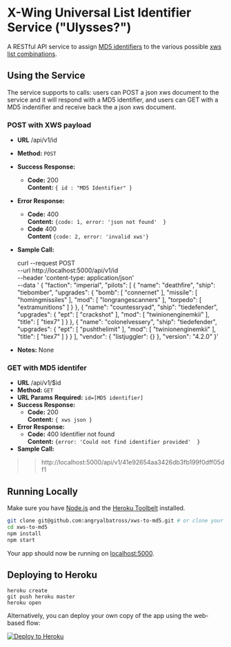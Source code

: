 # X-Wing Universal List Identifier Service ("Ulysses?")

A RESTful API service to assign [MD5 identifiers](https://en.wikipedia.org/wiki/MD5) to the various possible [xws list combinations](https://github.com/elistevens/xws-spec).

## Using the Service

The service supports to calls: users can POST a json xws document to the service and it will respond with a MD5 identifier, and users can GET with a MD5 indentifier and receive back the a json xws document.

### POST with XWS payload
* **URL**
  /api/v1/id
* **Method:**
  `POST`
* **Success Response:**
  * **Code:** 200 <br />
    **Content:** `{ id : "MD5 Identifier" }`
* **Error Response:**
  * **Code:** 400 <br />
    **Content:** `{code: 1, error: 'json not found'  }`
  * **Code** 400 <br />
    **Content** `{code: 2, error: 'invalid xws'}`  
* **Sample Call:**

    curl --request POST \
      --url http://localhost:5000/api/v1/id \
      --header 'content-type: application/json' \
      --data '  {
    					"faction": "imperial",
    					"pilots": [
    						{
    							"name": "deathfire",
    							"ship": "tiebomber",
    							"upgrades": {
    								"bomb": [
    									"connernet"
    								],
    								"missile": [
    									"homingmissiles"
    								],
    								"mod": [
    									"longrangescanners"
    								],
    								"torpedo": [
    									"extramunitions"
    								]
    							}
    						},
    						{
    							"name": "countessryad",
    							"ship": "tiedefender",
    							"upgrades": {
    								"ept": [
    									"crackshot"
    								],
    								"mod": [
    									"twinionenginemkii"
    								],
    								"title": [
    									"tiex7"
    								]
    							}
    						},
    						{
    							"name": "colonelvessery",
    							"ship": "tiedefender",
    							"upgrades": {
    								"ept": [
    									"pushthelimit"
    								],
    								"mod": [
    									"twinionenginemkii"
    								],
    								"title": [
    									"tiex7"
    								]
    							}
    						}
    					],
    					"vendor": {
    						"listjuggler": {}
    					},
    					"version": "4.2.0"
    				}'
* **Notes:**
    None
### GET with MD5 identifer
* **URL**
  /api/v1/$id
* **Method:**
  `GET`
*  **URL Params** 
   **Required:**
   `id=[MD5 identifier]`
* **Success Response:**
  * **Code:** 200 <br />
    **Content:** `{ xws json }`
* **Error Response:**
  * **Code:** 400 Identifier not found <br />
    **Content:** `{error: 'Could not find identifier provided'  }`
* **Sample Call:**
>>http://localhost:5000/api/v1/41e92654aa3426db3fb199f0dff05df1 

## Running Locally

Make sure you have [Node.js](http://nodejs.org/) and the [Heroku Toolbelt](https://toolbelt.heroku.com/) installed.

```sh
git clone git@github.com:angryalbatross/xws-to-md5.git # or clone your own fork
cd xws-to-md5
npm install
npm start
```

Your app should now be running on [localhost:5000](http://localhost:5000/).

## Deploying to Heroku

```
heroku create
git push heroku master
heroku open
```

Alternatively, you can deploy your own copy of the app using the web-based flow:

[![Deploy to Heroku](https://www.herokucdn.com/deploy/button.png)](https://heroku.com/deploy)


